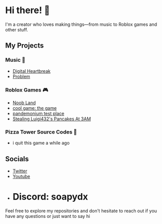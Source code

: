 # Hi there! 👋

I'm a creator who loves making things—from music to Roblox games and other stuff.

## My Projects

### Music 🎵
- [Digital Heartbreak](https://soundcloud.com/soapydx/digital-heartbreak)
- [Problem](https://soundcloud.com/soapydx/problem)

### Roblox Games 🎮
- [Noob Land](https://www.roblox.com/games/4830961292/noob-land-UPDATE)
- [cool game: the game](https://www.roblox.com/games/125458325078084/cool-game-the-game-BETA)
- [pandemonium test place](https://www.roblox.com/games/18807530115/pandemonium-test-place)
- [Stealing Luigi432's Pancakes At 3AM](https://www.roblox.com/games/17614288899/Stealing-Luigi432s-Pancakes-At-3AM)

### Pizza Tower Source Codes 🍕
- i quit this game a while ago

## Socials
- [Twitter](https://x.com/SoapyDX)
- [Youtube](https://www.youtube.com/channel/UCqKNB54GjVylC1mcxlRFMMQ)
- # Discord: soapydx

Feel free to explore my repositories and don't hesitate to reach out if you have any questions or just want to say hi
